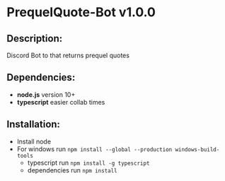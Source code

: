 # PrequelQuote-Bot v1.0.0
## Description:
Discord Bot to that returns prequel quotes

## Dependencies:
* __node.js__ version 10+
* __typescript__ easier collab times

## Installation:
* Install node 
* For windows run ```npm install --global --production windows-build-tools```
    * typescript run ```npm install -g typescript```
    * dependencies run ```npm install```